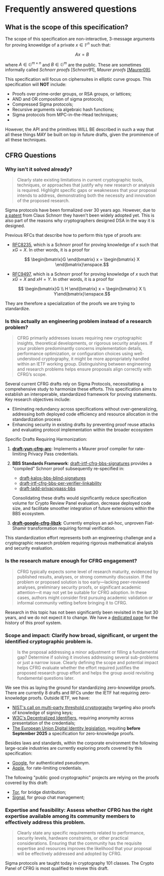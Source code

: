 # Frequently answered questions

## What is the scope of this specification?

The scope of this specification are non-interactive, 3-message arguments for proving knoweldge of a private $x \in \mathbb{F}^n$ such that:

$$Ax = B$$

where $A \in \mathbb{G}^{m \times n}$ and $B \in \mathbb{G}^m$ are the public. These are sometimes informally called _Schnorr proofs_ [Schnorr91], _Maurer proofs_ [[Maurer09]](https://crypto-test.ethz.ch/publications/files/Maurer09.pdf).

This specification will focus on ciphersuites in elliptic curve groups.
This specification will **NOT** include:
- Proofs over prime-order groups, or RSA groups, or lattices;
- AND and OR composition of sigma protocols;
- Compressed Sigma protocols;
- Recursive arguments via algebraic hash functions;
- Sigma protocols from MPC-in-the-Head techniques;
- 

However, the API and the primitives WILL BE described in such a way that all these things MAY be built on top in future drafts, given the prominence of all these techniques.

## CFRG Questions

### Why isn’t it solved already?

> Clearly state existing limitations in current cryptographic tools, techniques, or approaches that justify why new research or analysis is required. Highlight specific gaps or weaknesses that your proposal intends to address, demonstrating both the necessity and innovation of the proposed research.

Sigma protocols have been formalized over 30 years ago. However, due to [a patent](https://patents.google.com/patent/US4995082A/en) from Claus Schnorr they haven't been widely adopted yet. This is also part of the reasons why cryptographers designed DSA in the way it is designed.

Previous RFCs that describe how to perform this type of proofs are:
- [RFC8235](https://datatracker.ietf.org/doc/html/rfc8235), which is a Schnorr proof for proving knowledge of $x$ such that $xG = X$. In other words, it is a proof for 
```math
   \begin{bmatrix}G \end{bmatrix} x = \begin{bmatrix} X \end{bmatrix}\enspace.
```
- [RFC9497](https://datatracker.ietf.org/doc/html/rfc9497#section-2.2), which is a Schnorr proof for proving knowledge of $x$ such that $xG = X$ and $x H = Y$. In other words, it is a proof for

```math
   \begin{bmatrix}G \\ H \end{bmatrix} x = \begin{bmatrix} X \\ Y\end{bmatrix}\enspace.
```

They are therefore a specialization of the proofs we are trying to standardize.

### Is this actually an engineering problem instead of a research problem?

> CFRG primarily addresses issues requiring new cryptographic insights, theoretical developments, or rigorous security analyses. If your problem predominantly concerns implementation details, performance optimization, or configuration choices using well-understood cryptography, it might be more appropriately handled within an IETF working group. Distinguishing between engineering and research problems helps ensure proposals align correctly with CFRG’s scope.

Several current CFRG drafts rely on Sigma Protocols, necessitating a comprehensive study to harmonize these efforts. This specification aims to establish an interoperable, standardized framework for proving statements. Key research objectives include:

- Eliminating redundancy across specifications without over-generalizing, addressing both deployed code efficiency and resource allocation in the standardization process
- Enhancing security in existing drafts by preventing proof reuse attacks and evaluating protocol implementation within the broader ecosystem

Specific Drafts Requiring Harmonization:

1. **[draft-yun-cfrg-arc](https://datatracker.ietf.org/doc/draft-yun-cfrg-arc/)**: Implements a Maurer proof compiler for rate-limiting Privacy Pass credentials.

2. **BBS Standards Framework**: [draft-irtf-cfrg-bbs-signatures](https://datatracker.ietf.org/doc/draft-irtf-cfrg-bbs-signatures/) provides a "compiled" Schnorr proof subsequently re-specified in:
   - [draft-kalos-bbs-blind-signatures](https://datatracker.ietf.org/doc/draft-kalos-bbs-blind-signatures/)
   - [draft-irtf-cfrg-bbs-per-verifier-linkability](https://datatracker.ietf.org/doc/draft-irtf-cfrg-bbs-per-verifier-linkability/)
   - [draft-ladd-privacypass-bbs](https://datatracker.ietf.org/doc/draft-ladd-privacypass-bbs/)

   Consolidating these drafts would significantly reduce specification volume for Crypto Review Panel evaluation, decrease deployed code size, and facilitate smoother integration of future extensions within the BBS ecosystem.

3. **[draft-google-cfrg-libzk](https://datatracker.ietf.org/doc/draft-google-cfrg-libzk/)**: Currently employs an ad-hoc, unproven Fiat-Shamir transformation requiring formal verification.

This standardization effort represents both an engineering challenge and a cryptographic research problem requiring rigorous mathematical analysis and security evaluation.

### Is the research mature enough for CFRG engagement?

> CFRG typically expects some level of research maturity, evidenced by published results, analyses, or strong community discussion. If the problem or proposed solution is too early—lacking peer-reviewed analyses, preliminary security proofs, or significant academic attention—it may not yet be suitable for CFRG adoption. In these cases, authors might consider first pursuing academic validation or informal community vetting before bringing it to CFRG.

Research in this topic has not been significantly been revisited in the last 30 years, and we do not expect it to change. We have a [dedicated page](https://sigma.zkproof.org/history) for the history of this proof system.

### Scope and impact: Clarify how broad, significant, or urgent the identified cryptographic problem is.

> Is the proposal addressing a minor adjustment or filling a fundamental gap? Determine if solving it involves addressing several sub-problems or just a narrow issue​. Clearly defining the scope and potential impact helps CFRG evaluate whether the effort required justifies the proposed research group effort and helps the group avoid revisiting fundamental questions later.

We see this as laying the ground for standardizing zero-knoweldge proofs. There are currently 8 drafts and RFCs under the IETF hat requiring zero-knowledge proofs.
Outside IETF, we have:
- [NIST's call on multi-party threshold cryptography](https://csrc.nist.gov/projects/threshold-cryptography) targeting also proofs of knowledge of signing keys;
- [W3C's Decentralized Identifiers](https://www.w3.org/TR/did-1.0/), requiring anonymity across presentation of the credentials;
- [The European Union Digital Identity legislation](https://github.com/eu-digital-identity-wallet/eudi-doc-architecture-and-reference-framework/blob/main/docs/discussion-topics/g-zero-knowledge-proof.md), requiting **before September 2025** a specification for zero-knowledge proofs.

Besides laws and standards, within the corporate environment the following large-scale industries are currently exploring proofs covered by this specification:
- [Google](https://github.com/SamuelSchlesinger/authenticated-pseudonyms/blob/dev/combined/design/Private_BBS_Security.pdf), for authenticated pseudonym.
- [Apple](https://github.com/chris-wood/draft-arc/blob/main/draft-yun-cfrg-arc.md), for rate-limiting credentials.

The following "public good cryptographic" projects are relying on the proofs covered by this draft:
- [Tor](https://gitlab.torproject.org/tpo/anti-censorship/lox/-/tree/main/crates/lox-library?ref_type=heads), for bridge distribution;
- [Signal](https://github.com/signalapp/libsignal/blob/main/rust/poksho/), for group chat management;


### Expertise and feasibility: Assess whether CFRG has the right expertise available among its community members to effectively address this problem.

> Clearly state any specific requirements related to performance, security levels, hardware constraints, or other practical considerations. Ensuring that the community has the requisite expertise and resources improves the likelihood that your proposal will be effectively addressed and adopted by CFRG.


Sigma protocols are taught today in cryptography 101 classes. The Crypto Panel of CFRG is most qualified to reivew this draft.
